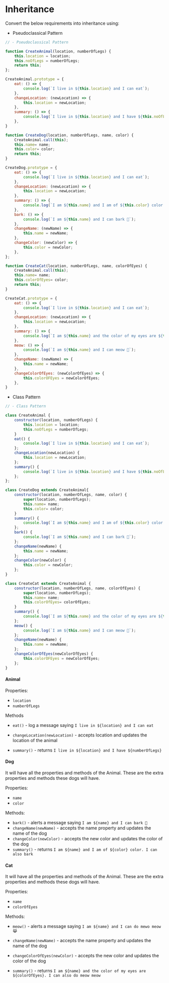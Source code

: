 # Inheritance

Convert the below requirements into inheritance using:

- Pseudoclassical Pattern
```js
// - Pseudoclassical Pattern

function CreateAnimal(location, numberOfLegs) {
    this.location = location;
    this.noOfLegs = numberOfLegs;
    return this;
};

CreateAnimal.prototype = {
    eat: () => {
        console.log(`I live in ${this.location} and I can eat`);
    },
    changeLocation: (newLocation) => {
        this.location = newLocation;
    },
    summary: () => {
        console.log(`I live in ${this.location} and I have ${this.noOfLegs}`);
    },
}

function CreateDog(location, numberOfLegs, name, color) {
    CreateAnimal.call(this);
    this.name= name;
    this.color= color;
    return this;
}

CreateDog.prototype = {
    eat: () => {
        console.log(`I live in ${this.location} and I can eat`);
    },
    changeLocation: (newLocation) => {
        this.location = newLocation;
    },
    summary: () => {
        console.log(`I am ${this.name} and I am of ${this.color} color. I can also bark`);
    },
    bark: () => {
        console.log(`I am ${this.name} and I can bark 🐶`);
    },
    changeName: (newName) => {
        this.name = newName;
    },
    changeColor: (newColor) => {
        this.color = newColor;
    },
};

function CreateCat(location, numberOfLegs, name, colorOfEyes) {
    CreateAnimal.call(this);
    this.name= name;
    this.colorOfEyes= color;
    return this;
}

CreateCat.prototype = {
    eat: () => {
        console.log(`I live in ${this.location} and I can eat`);
    },
    changeLocation: (newLocation) => {
        this.location = newLocation;
    },
    summary: () => {
        console.log(`I am ${this.name} and the color of my eyes are ${this.colorOfEyes}. I can also do meow meow`);
    },
    meow: () => {
        console.log(`I am ${this.name} and I can meow 🐶`);
    },
    changeName: (newName) => {
        this.name = newName;
    },
    changeColorOfEyes: (newColorOfEyes) => {
        this.colorOFEyes = newColorOfEyes;
    },
}
```

- Class Pattern
```js
// - Class Pattern

class CreateAnimal {
    constructor(location, numberOfLegs) {
        this.location = location;
        this.noOfLegs = numberOfLegs;
    }
    eat() {
        console.log(`I live in ${this.location} and I can eat`);
    };
    changeLocation(newLocation) {
        this.location = newLocation;
    };
    summary() {
        console.log(`I live in ${this.location} and I have ${this.noOfLegs} legs`);
    };
};

class CreateDog extends CreateAnimal{
    constructor(location, numberOfLegs, name, color) {
        super(location, numberOfLegs);
        this.name= name;
        this.color= color;
    }
    summary() {
        console.log(`I am ${this.name} and I am of ${this.color} color. I can also bark`);
    };
    bark() {
        console.log(`I am ${this.name} and I can bark 🐶`);
    };
    changeName(newName) {
        this.name = newName;
    };
    changeColor(newColor) {
        this.color = newColor;
    };
}

class CreateCat extends CreateAnimal {
    constructor(location, numberOfLegs, name, colorOfEyes) {
        super(location, numberOfLegs);
        this.name= name;
        this.colorOfEyes= colorOfEyes;
    }
    summary() {
        console.log(`I am ${this.name} and the color of my eyes are ${this.colorOfEyes}. I can also do meow meow`);
    };
    meow() {
        console.log(`I am ${this.name} and I can meow 🐶`);
    };
    changeName(newName) {
        this.name = newName;
    };
    changeColorOfEyes(newColorOfEyes) {
        this.colorOFEyes = newColorOfEyes;
    };
}
```

#### Animal

Properties:

- `location`
- `numberOfLegs`

Methods

- `eat()` - log a message saying `I live in ${location} and I can eat`

- `changeLocation(newLocation)` - accepts location and updates the location of the animal

- `summary()` - returns `I live in ${location} and I have ${numberOfLegs}`

#### Dog

It will have all the properties and methods of the Animal. These are the extra properties and methods these dogs will have.

Properties:

- `name`
- `color`

Methods:

- `bark()` - alerts a message saying `I am ${name} and I can bark 🐶`
- `changeName(newName)` - accepts the name property and updates the name of the dog
- `changeColor(newColor)` - accepts the new color and updates the color of the dog
- `summary()` - returns `I am ${name} and I am of ${color} color. I can also bark`

#### Cat

It will have all the properties and methods of the Animal. These are the extra properties and methods these dogs will have.

Properties:

- `name`
- `colorOfEyes`

Methods:

- `meow()` - alerts a message saying `I am ${name} and I can do mewo meow 😹`

- `changeName(newName)` - accepts the name property and updates the name of the dog

- `changeColorOfEyes(newColor)` - accepts the new color and updates the color of the dog

- `summary()` - returns `I am ${name} and the color of my eyes are ${colorOfEyes}. I can also do meow meow`
